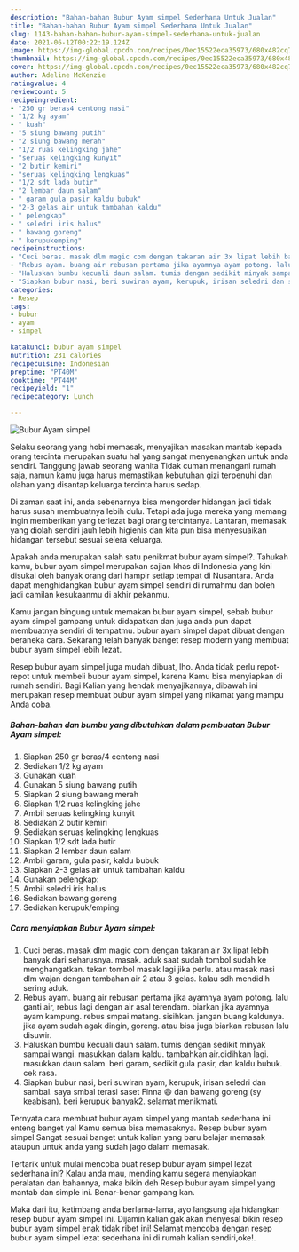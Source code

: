 ```yaml
---
description: "Bahan-bahan Bubur Ayam simpel Sederhana Untuk Jualan"
title: "Bahan-bahan Bubur Ayam simpel Sederhana Untuk Jualan"
slug: 1143-bahan-bahan-bubur-ayam-simpel-sederhana-untuk-jualan
date: 2021-06-12T00:22:19.124Z
image: https://img-global.cpcdn.com/recipes/0ec15522eca35973/680x482cq70/bubur-ayam-simpel-foto-resep-utama.jpg
thumbnail: https://img-global.cpcdn.com/recipes/0ec15522eca35973/680x482cq70/bubur-ayam-simpel-foto-resep-utama.jpg
cover: https://img-global.cpcdn.com/recipes/0ec15522eca35973/680x482cq70/bubur-ayam-simpel-foto-resep-utama.jpg
author: Adeline McKenzie
ratingvalue: 4
reviewcount: 5
recipeingredient:
- "250 gr beras4 centong nasi"
- "1/2 kg ayam"
- " kuah"
- "5 siung bawang putih"
- "2 siung bawang merah"
- "1/2 ruas kelingking jahe"
- "seruas kelingking kunyit"
- "2 butir kemiri"
- "seruas kelingking lengkuas"
- "1/2 sdt lada butir"
- "2 lembar daun salam"
- " garam gula pasir kaldu bubuk"
- "2-3 gelas air untuk tambahan kaldu"
- " pelengkap"
- " seledri iris halus"
- " bawang goreng"
- " kerupukemping"
recipeinstructions:
- "Cuci beras. masak dlm magic com dengan takaran air 3x lipat lebih banyak dari seharusnya. masak. aduk saat sudah tombol sudah ke menghangatkan. tekan tombol masak lagi jika perlu. atau masak nasi dlm wajan dengan tambahan air 2 atau 3 gelas. kalau sdh mendidih sering aduk."
- "Rebus ayam. buang air rebusan pertama jika ayamnya ayam potong. lalu ganti air, rebus lagi dengan air asal terendam. biarkan jika ayamnya ayam kampung. rebus smpai matang. sisihkan. jangan buang kaldunya. jika ayam sudah agak dingin, goreng. atau bisa juga biarkan rebusan lalu disuwir."
- "Haluskan bumbu kecuali daun salam. tumis dengan sedikit minyak sampai wangi. masukkan dalam kaldu. tambahkan air.didihkan lagi. masukkan daun salam. beri garam, sedikit gula pasir, dan kaldu bubuk. cek rasa."
- "Siapkan bubur nasi, beri suwiran ayam, kerupuk, irisan seledri dan sambal. saya smbal terasi saset Finna 😄 dan bawang goreng (sy keabisan). beri kerupuk banyak2. selamat menikmati."
categories:
- Resep
tags:
- bubur
- ayam
- simpel

katakunci: bubur ayam simpel 
nutrition: 231 calories
recipecuisine: Indonesian
preptime: "PT40M"
cooktime: "PT44M"
recipeyield: "1"
recipecategory: Lunch

---
```



![Bubur Ayam simpel](https://img-global.cpcdn.com/recipes/0ec15522eca35973/680x482cq70/bubur-ayam-simpel-foto-resep-utama.jpg)

Selaku seorang yang hobi memasak, menyajikan masakan mantab kepada orang tercinta merupakan suatu hal yang sangat menyenangkan untuk anda sendiri. Tanggung jawab seorang  wanita Tidak cuman menangani rumah saja, namun kamu juga harus memastikan kebutuhan gizi terpenuhi dan olahan yang disantap keluarga tercinta harus sedap.

Di zaman  saat ini, anda sebenarnya bisa mengorder hidangan jadi tidak harus susah membuatnya lebih dulu. Tetapi ada juga mereka yang memang ingin memberikan yang terlezat bagi orang tercintanya. Lantaran, memasak yang diolah sendiri jauh lebih higienis dan kita pun bisa menyesuaikan hidangan tersebut sesuai selera keluarga. 



Apakah anda merupakan salah satu penikmat bubur ayam simpel?. Tahukah kamu, bubur ayam simpel merupakan sajian khas di Indonesia yang kini disukai oleh banyak orang dari hampir setiap tempat di Nusantara. Anda dapat menghidangkan bubur ayam simpel sendiri di rumahmu dan boleh jadi camilan kesukaanmu di akhir pekanmu.

Kamu jangan bingung untuk memakan bubur ayam simpel, sebab bubur ayam simpel gampang untuk didapatkan dan juga anda pun dapat membuatnya sendiri di tempatmu. bubur ayam simpel dapat dibuat dengan beraneka cara. Sekarang telah banyak banget resep modern yang membuat bubur ayam simpel lebih lezat.

Resep bubur ayam simpel juga mudah dibuat, lho. Anda tidak perlu repot-repot untuk membeli bubur ayam simpel, karena Kamu bisa menyiapkan di rumah sendiri. Bagi Kalian yang hendak menyajikannya, dibawah ini merupakan resep membuat bubur ayam simpel yang nikamat yang mampu Anda coba.

<!--inarticleads1-->

##### Bahan-bahan dan bumbu yang dibutuhkan dalam pembuatan Bubur Ayam simpel:

1. Siapkan 250 gr beras/4 centong nasi
1. Sediakan 1/2 kg ayam
1. Gunakan  kuah
1. Gunakan 5 siung bawang putih
1. Siapkan 2 siung bawang merah
1. Siapkan 1/2 ruas kelingking jahe
1. Ambil seruas kelingking kunyit
1. Sediakan 2 butir kemiri
1. Sediakan seruas kelingking lengkuas
1. Siapkan 1/2 sdt lada butir
1. Siapkan 2 lembar daun salam
1. Ambil  garam, gula pasir, kaldu bubuk
1. Siapkan 2-3 gelas air untuk tambahan kaldu
1. Gunakan  pelengkap:
1. Ambil  seledri iris halus
1. Sediakan  bawang goreng
1. Sediakan  kerupuk/emping




<!--inarticleads2-->

##### Cara menyiapkan Bubur Ayam simpel:

1. Cuci beras. masak dlm magic com dengan takaran air 3x lipat lebih banyak dari seharusnya. masak. aduk saat sudah tombol sudah ke menghangatkan. tekan tombol masak lagi jika perlu. atau masak nasi dlm wajan dengan tambahan air 2 atau 3 gelas. kalau sdh mendidih sering aduk.
1. Rebus ayam. buang air rebusan pertama jika ayamnya ayam potong. lalu ganti air, rebus lagi dengan air asal terendam. biarkan jika ayamnya ayam kampung. rebus smpai matang. sisihkan. jangan buang kaldunya. jika ayam sudah agak dingin, goreng. atau bisa juga biarkan rebusan lalu disuwir.
1. Haluskan bumbu kecuali daun salam. tumis dengan sedikit minyak sampai wangi. masukkan dalam kaldu. tambahkan air.didihkan lagi. masukkan daun salam. beri garam, sedikit gula pasir, dan kaldu bubuk. cek rasa.
1. Siapkan bubur nasi, beri suwiran ayam, kerupuk, irisan seledri dan sambal. saya smbal terasi saset Finna 😄 dan bawang goreng (sy keabisan). beri kerupuk banyak2. selamat menikmati.




Ternyata cara membuat bubur ayam simpel yang mantab sederhana ini enteng banget ya! Kamu semua bisa memasaknya. Resep bubur ayam simpel Sangat sesuai banget untuk kalian yang baru belajar memasak ataupun untuk anda yang sudah jago dalam memasak.

Tertarik untuk mulai mencoba buat resep bubur ayam simpel lezat sederhana ini? Kalau anda mau, mending kamu segera menyiapkan peralatan dan bahannya, maka bikin deh Resep bubur ayam simpel yang mantab dan simple ini. Benar-benar gampang kan. 

Maka dari itu, ketimbang anda berlama-lama, ayo langsung aja hidangkan resep bubur ayam simpel ini. Dijamin kalian gak akan menyesal bikin resep bubur ayam simpel enak tidak ribet ini! Selamat mencoba dengan resep bubur ayam simpel lezat sederhana ini di rumah kalian sendiri,oke!.

